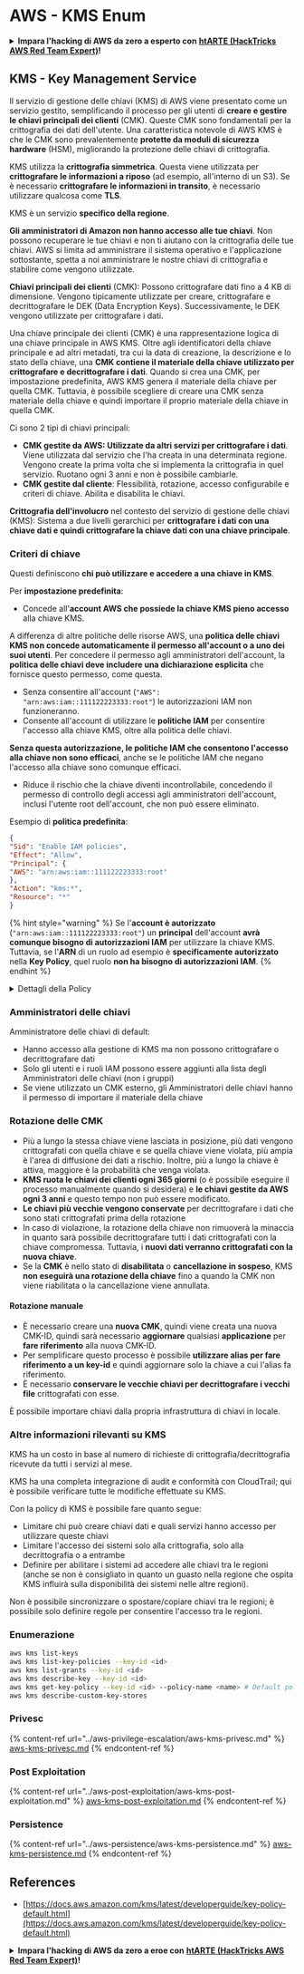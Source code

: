 # AWS - KMS Enum

<details>

<summary><strong>Impara l'hacking di AWS da zero a esperto con</strong> <a href="https://training.hacktricks.xyz/courses/arte"><strong>htARTE (HackTricks AWS Red Team Expert)</strong></a><strong>!</strong></summary>

Altri modi per supportare HackTricks:

* Se vuoi vedere la tua **azienda pubblicizzata su HackTricks** o **scaricare HackTricks in PDF** Controlla i [**PACCHETTI DI ABBONAMENTO**](https://github.com/sponsors/carlospolop)!
* Ottieni il [**merchandising ufficiale di PEASS & HackTricks**](https://peass.creator-spring.com)
* Scopri [**The PEASS Family**](https://opensea.io/collection/the-peass-family), la nostra collezione di esclusive [**NFT**](https://opensea.io/collection/the-peass-family)
* **Unisciti al** 💬 [**gruppo Discord**](https://discord.gg/hRep4RUj7f) o al [**gruppo Telegram**](https://t.me/peass) o **seguici** su **Twitter** 🐦 [**@hacktricks\_live**](https://twitter.com/hacktricks\_live)**.**
* **Condividi i tuoi trucchi di hacking inviando PR ai** [**HackTricks**](https://github.com/carlospolop/hacktricks) e [**HackTricks Cloud**](https://github.com/carlospolop/hacktricks-cloud) repository di github.

</details>

## KMS - Key Management Service

Il servizio di gestione delle chiavi (KMS) di AWS viene presentato come un servizio gestito, semplificando il processo per gli utenti di **creare e gestire le chiavi principali dei clienti** (CMK). Queste CMK sono fondamentali per la crittografia dei dati dell'utente. Una caratteristica notevole di AWS KMS è che le CMK sono prevalentemente **protette da moduli di sicurezza hardware** (HSM), migliorando la protezione delle chiavi di crittografia.

KMS utilizza la **crittografia simmetrica**. Questa viene utilizzata per **crittografare le informazioni a riposo** (ad esempio, all'interno di un S3). Se è necessario **crittografare le informazioni in transito**, è necessario utilizzare qualcosa come **TLS**.

KMS è un servizio **specifico della regione**.

**Gli amministratori di Amazon non hanno accesso alle tue chiavi**. Non possono recuperare le tue chiavi e non ti aiutano con la crittografia delle tue chiavi. AWS si limita ad amministrare il sistema operativo e l'applicazione sottostante, spetta a noi amministrare le nostre chiavi di crittografia e stabilire come vengono utilizzate.

**Chiavi principali dei clienti** (CMK): Possono crittografare dati fino a 4 KB di dimensione. Vengono tipicamente utilizzate per creare, crittografare e decrittografare le DEK (Data Encryption Keys). Successivamente, le DEK vengono utilizzate per crittografare i dati.

Una chiave principale dei clienti (CMK) è una rappresentazione logica di una chiave principale in AWS KMS. Oltre agli identificatori della chiave principale e ad altri metadati, tra cui la data di creazione, la descrizione e lo stato della chiave, una **CMK contiene il materiale della chiave utilizzato per crittografare e decrittografare i dati**. Quando si crea una CMK, per impostazione predefinita, AWS KMS genera il materiale della chiave per quella CMK. Tuttavia, è possibile scegliere di creare una CMK senza materiale della chiave e quindi importare il proprio materiale della chiave in quella CMK.

Ci sono 2 tipi di chiavi principali:

* **CMK gestite da AWS: Utilizzate da altri servizi per crittografare i dati**. Viene utilizzata dal servizio che l'ha creata in una determinata regione. Vengono create la prima volta che si implementa la crittografia in quel servizio. Ruotano ogni 3 anni e non è possibile cambiarle.
* **CMK gestite dal cliente**: Flessibilità, rotazione, accesso configurabile e criteri di chiave. Abilita e disabilita le chiavi.

**Crittografia dell'involucro** nel contesto del servizio di gestione delle chiavi (KMS): Sistema a due livelli gerarchici per **crittografare i dati con una chiave dati e quindi crittografare la chiave dati con una chiave principale**.

### Criteri di chiave

Questi definiscono **chi può utilizzare e accedere a una chiave in KMS**.

Per **impostazione predefinita**:

* Concede all'**account AWS che possiede la chiave KMS pieno accesso** alla chiave KMS.

A differenza di altre politiche delle risorse AWS, una **politica delle chiavi KMS non concede automaticamente il permesso all'account o a uno dei suoi utenti**. Per concedere il permesso agli amministratori dell'account, la **politica delle chiavi deve includere una dichiarazione esplicita** che fornisce questo permesso, come questa.

* Senza consentire all'account (`"AWS": "arn:aws:iam::111122223333:root"`) le autorizzazioni IAM non funzioneranno.
* Consente all'account di utilizzare le **politiche IAM** per consentire l'accesso alla chiave KMS, oltre alla politica delle chiavi.

**Senza questa autorizzazione, le politiche IAM che consentono l'accesso alla chiave non sono efficaci**, anche se le politiche IAM che negano l'accesso alla chiave sono comunque efficaci.

* Riduce il rischio che la chiave diventi incontrollabile, concedendo il permesso di controllo degli accessi agli amministratori dell'account, inclusi l'utente root dell'account, che non può essere eliminato.

Esempio di **politica predefinita**:

```json
{
"Sid": "Enable IAM policies",
"Effect": "Allow",
"Principal": {
"AWS": "arn:aws:iam::111122223333:root"
},
"Action": "kms:*",
"Resource": "*"
}
```

{% hint style="warning" %}
Se l'**account è autorizzato** (`"arn:aws:iam::111122223333:root"`) un **principal** dell'account **avrà comunque bisogno di autorizzazioni IAM** per utilizzare la chiave KMS. Tuttavia, se l'**ARN** di un ruolo ad esempio è **specificamente autorizzato** nella **Key Policy**, quel ruolo **non ha bisogno di autorizzazioni IAM**.
{% endhint %}

<details>

<summary>Dettagli della Policy</summary>

Proprietà di una policy:

* Documento basato su JSON
* Resource --> Risorse interessate (può essere "\*")
* Action --> kms:Encrypt, kms:Decrypt, kms:CreateGrant ... (autorizzazioni)
* Effect --> Allow/Deny
* Principal --> arn interessato
* Conditions (opzionale) --> Condizioni per concedere le autorizzazioni

Grants:

* Consente di delegare le proprie autorizzazioni a un altro principal AWS all'interno del proprio account AWS. È necessario crearli utilizzando le API AWS KMS. È possibile indicare l'identificatore CMK, il principal del beneficiario e il livello di operazione richiesto (Decrypt, Encrypt, GenerateDataKey...)
* Dopo la creazione del grant, viene emesso un GrantToken e un GratID

**Accesso**:

* Tramite **key policy** -- Se esiste, questa ha **precedenza** sulla policy IAM
* Tramite **policy IAM**
* Tramite **grants**

</details>

### Amministratori delle chiavi

Amministratore delle chiavi di default:

* Hanno accesso alla gestione di KMS ma non possono crittografare o decrittografare dati
* Solo gli utenti e i ruoli IAM possono essere aggiunti alla lista degli Amministratori delle chiavi (non i gruppi)
* Se viene utilizzato un CMK esterno, gli Amministratori delle chiavi hanno il permesso di importare il materiale della chiave

### Rotazione delle CMK

* Più a lungo la stessa chiave viene lasciata in posizione, più dati vengono crittografati con quella chiave e se quella chiave viene violata, più ampia è l'area di diffusione dei dati a rischio. Inoltre, più a lungo la chiave è attiva, maggiore è la probabilità che venga violata.
* **KMS ruota le chiavi dei clienti ogni 365 giorni** (o è possibile eseguire il processo manualmente quando si desidera) e **le chiavi gestite da AWS ogni 3 anni** e questo tempo non può essere modificato.
* **Le chiavi più vecchie vengono conservate** per decrittografare i dati che sono stati crittografati prima della rotazione
* In caso di violazione, la rotazione della chiave non rimuoverà la minaccia in quanto sarà possibile decrittografare tutti i dati crittografati con la chiave compromessa. Tuttavia, i **nuovi dati verranno crittografati con la nuova chiave**.
* Se la **CMK** è nello stato di **disabilitata** o **cancellazione in sospeso**, KMS **non eseguirà una rotazione della chiave** fino a quando la CMK non viene riabilitata o la cancellazione viene annullata.

#### Rotazione manuale

* È necessario creare una **nuova CMK**, quindi viene creata una nuova CMK-ID, quindi sarà necessario **aggiornare** qualsiasi **applicazione** per **fare riferimento** alla nuova CMK-ID.
* Per semplificare questo processo è possibile **utilizzare alias per fare riferimento a un key-id** e quindi aggiornare solo la chiave a cui l'alias fa riferimento.
* È necessario **conservare le vecchie chiavi per decrittografare i vecchi file** crittografati con esse.

È possibile importare chiavi dalla propria infrastruttura di chiavi in locale.

### Altre informazioni rilevanti su KMS

KMS ha un costo in base al numero di richieste di crittografia/decrittografia ricevute da tutti i servizi al mese.

KMS ha una completa integrazione di audit e conformità con CloudTrail; qui è possibile verificare tutte le modifiche effettuate su KMS.

Con la policy di KMS è possibile fare quanto segue:

* Limitare chi può creare chiavi dati e quali servizi hanno accesso per utilizzare queste chiavi
* Limitare l'accesso dei sistemi solo alla crittografia, solo alla decrittografia o a entrambe
* Definire per abilitare i sistemi ad accedere alle chiavi tra le regioni (anche se non è consigliato in quanto un guasto nella regione che ospita KMS influirà sulla disponibilità dei sistemi nelle altre regioni).

Non è possibile sincronizzare o spostare/copiare chiavi tra le regioni; è possibile solo definire regole per consentire l'accesso tra le regioni.

### Enumerazione

```bash
aws kms list-keys
aws kms list-key-policies --key-id <id>
aws kms list-grants --key-id <id>
aws kms describe-key --key-id <id>
aws kms get-key-policy --key-id <id> --policy-name <name> # Default policy name is "default"
aws kms describe-custom-key-stores
```

### Privesc

{% content-ref url="../aws-privilege-escalation/aws-kms-privesc.md" %}
[aws-kms-privesc.md](../aws-privilege-escalation/aws-kms-privesc.md)
{% endcontent-ref %}

### Post Exploitation

{% content-ref url="../aws-post-exploitation/aws-kms-post-exploitation.md" %}
[aws-kms-post-exploitation.md](../aws-post-exploitation/aws-kms-post-exploitation.md)
{% endcontent-ref %}

### Persistence

{% content-ref url="../aws-persistence/aws-kms-persistence.md" %}
[aws-kms-persistence.md](../aws-persistence/aws-kms-persistence.md)
{% endcontent-ref %}

## References

* [https://docs.aws.amazon.com/kms/latest/developerguide/key-policy-default.html](https://docs.aws.amazon.com/kms/latest/developerguide/key-policy-default.html)

<details>

<summary><strong>Impara l'hacking di AWS da zero a eroe con</strong> <a href="https://training.hacktricks.xyz/courses/arte"><strong>htARTE (HackTricks AWS Red Team Expert)</strong></a><strong>!</strong></summary>

Altri modi per supportare HackTricks:

* Se vuoi vedere la tua **azienda pubblicizzata in HackTricks** o **scaricare HackTricks in PDF** Controlla i [**PACCHETTI DI ABBONAMENTO**](https://github.com/sponsors/carlospolop)!
* Ottieni il [**merchandising ufficiale di PEASS & HackTricks**](https://peass.creator-spring.com)
* Scopri [**The PEASS Family**](https://opensea.io/collection/the-peass-family), la nostra collezione di esclusive [**NFT**](https://opensea.io/collection/the-peass-family)
* **Unisciti al** 💬 [**gruppo Discord**](https://discord.gg/hRep4RUj7f) o al [**gruppo telegram**](https://t.me/peass) o **seguici** su **Twitter** 🐦 [**@hacktricks\_live**](https://twitter.com/hacktricks\_live)**.**
* **Condividi i tuoi trucchi di hacking inviando PR ai** [**HackTricks**](https://github.com/carlospolop/hacktricks) e [**HackTricks Cloud**](https://github.com/carlospolop/hacktricks-cloud) github repos.

</details>
